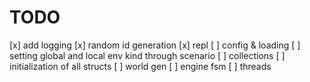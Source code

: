 # TODO

[x] add logging
[x] random id generation
[x] repl
[ ] config & loading
[ ] setting global and local env kind through scenario
[ ] collections
[ ] initialization of all structs
[ ] world gen
[ ] engine fsm
[ ] threads
